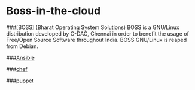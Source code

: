 # Boss-in-the-cloud

###[BOSS] (Bharat Operating System Solutions)
 BOSS is a GNU/Linux distribution developed by C-DAC, Chennai in order to benefit the usage of Free/Open Source Software throughout India.
BOSS GNU/Linux is reaped from Debian.

###[Ansible](https://github.com/judeaugustinej/Boss-in-the-cloud/tree/master/Ansible)

###[chef]()

###[puppet]()

